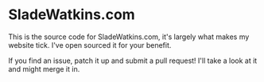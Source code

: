 # SladeWatkins.com
This is the source code for SladeWatkins.com, it's largely what makes my website tick. I've open sourced it for your benefit.

If you find an issue, patch it up and submit a pull request! I'll take a look at it and might merge it in.